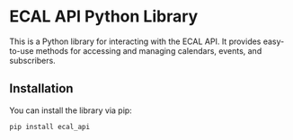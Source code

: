 # ECAL API Python Library

This is a Python library for interacting with the ECAL API. It provides easy-to-use methods for accessing and managing calendars, events, and subscribers.

## Installation

You can install the library via pip:

```bash
pip install ecal_api
